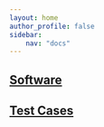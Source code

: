 ```yaml
---
layout: home
author_profile: false
sidebar:
    nav: "docs"
---
```


## [Software](./sources/software/index.html)

## [Test Cases](./sources/testcases/index.html)